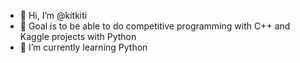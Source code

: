 - 👋 Hi, I’m @kitkiti
- 👀 Goal is to be able to do competitive programming with C++ and Kaggle projects with Python
- 🌱 I’m currently learning Python

<!---
kitkiti/kitkiti is a ✨ special ✨ repository because its `README.md` (this file) appears on your GitHub profile.
You can click the Preview link to take a look at your changes.
--->
